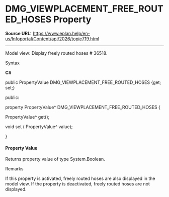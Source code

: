 # DMG_VIEWPLACEMENT_FREE_ROUTED_HOSES Property

**Source URL:** https://www.eplan.help/en-us/Infoportal/Content/api/2026/topic719.html

---

Model view: Display freely routed hoses # 36518.

Syntax

**C#**



public PropertyValue DMG_VIEWPLACEMENT_FREE_ROUTED_HOSES {get; set;}

public:

property PropertyValue^ DMG_VIEWPLACEMENT_FREE_ROUTED_HOSES {

   PropertyValue^ get();

   void set (    PropertyValue^ value);

}


#### Property Value

Returns property value of type System.Boolean.

Remarks

If this property is activated, freely routed hoses are also displayed in the model view. If the property is deactivated, freely routed hoses are not displayed.
